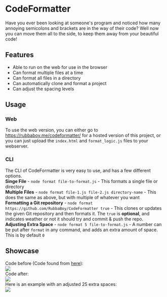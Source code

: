 # CodeFormatter                                                                                                                                                                                                                                                         
Have you ever been looking at someone's program and noticed how many annoying semicolons and brackets are in the way of their code? Well now you can move them all to the side, to keep them away from your beautiful code!                                             
## Features                                                                                                                                                                                                                                                             
- Able to run on the web for use in the browser                                                                                                                                                                                                                         
- Can format multiple files at a time                                                                                                                                                                                                                                   
- Can format all files in a directory                                                                                                                                                                                                                                   
- Can automatically clone and format a project                                                                                                                                                                                                                          
- Can adjust the spacing levels                                                                                                                                                                                                                                         
## Usage                                                                                                                                                                                                                                                                
### Web                                                                                                                                                                                                                                                                 
To use the web version, you can either go to <https://rubbaboy.me/codeformatter/> for a hosted version of this project, or you can just upload the `index.html` and `format_logic.js` files to your webserver.                                                          
### CLI                                                                                                                                                                                                                                                                 
The CLI of CodeFormatter is very easy to use, and has a few different options.                                                                                                                                                                                          
**Singe File** - `node format file-to-format.js` - This formats a single file or directory                                                                                                                                                                              
**Multiple Files** - `node format file-1.js file-2.js directory-name` - This does the same as above, but with multiple of whatever you want                                                                                                                             
**Formatting a Git repository** - `node format https://github.com/RubbaBoy/CodeFormatter true` - This clones or updates the given Git repository and then formats it. The `true` is **optional**, and indicates weather or not it should try and commit & push the repo.
**Adjusting Extra Space** - `node format 5 file-to-format.js` - A number can be put after `format` in any command, and adds an extra amount of space. This is by default `0`                                                                                            
## Showcase                                                                                                                                                                                                                                                             
Code before (Code found from [here](https://stackoverflow.com/q/33874567)):                                                                                                                                                                                             
![](https://rubbaboy.me/images/4meunbc)                                                                                                                                                                                                                                 
Code after:                                                                                                                                                                                                                                                             
![](https://rubbaboy.me/images/hlld2ie)                                                                                                                                                                                                                                 
Here is an example with an adjusted 25 extra spaces:                                                                                                                                                                                                                    
![](https://rubbaboy.me/images/m760pad)                                                                                                                                                                                                                                 
